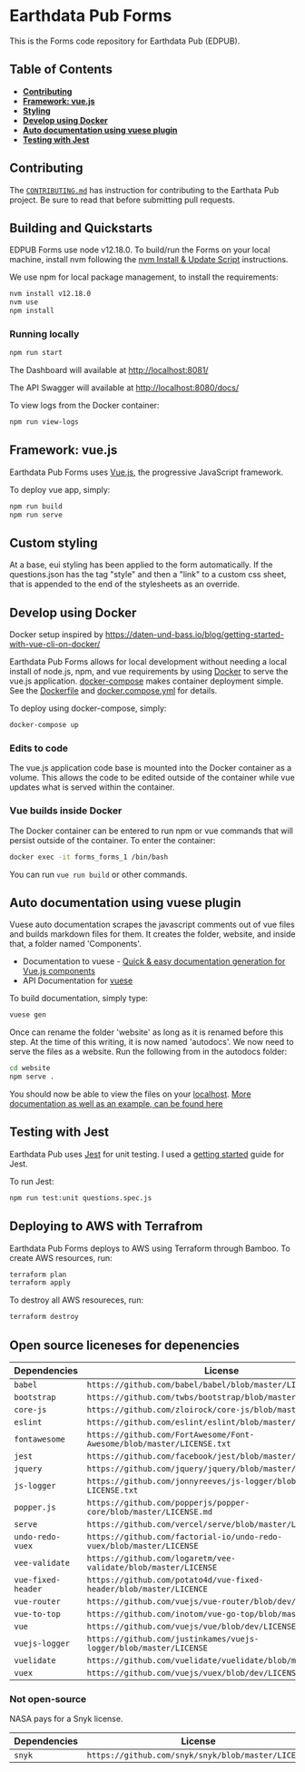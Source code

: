 # Earthdata Pub Forms

This is the Forms code repository for Earthdata Pub (EDPUB).

## Table of Contents

- **[Contributing](#contributing)**
- **[Framework: vue.js](#framework-vuejs)**
- **[Styling](#Custom-styling)**
- **[Develop using Docker](#develop-using-docker)**
- **[Auto documentation using vuese plugin](#Auto-documentation-using-vuese-plugin)**
- **[Testing with Jest](#testing-with-jest)**

## Contributing

The [`CONTRIBUTING.md`](./CONTRIBUTING.md) has instruction for contributing to
the Earthata Pub project. Be sure to read that before submitting pull requests.

## Building and Quickstarts

EDPUB Forms use node v12.18.0. To build/run the Forms on your local
machine, install nvm following the [nvm Install & Update Script](https://github.com/nvm-sh/nvm#install--update-script)
instructions.

We use npm for local package management, to install the requirements:

```bash
nvm install v12.18.0
nvm use
npm install
```

### Running locally

```bash
npm run start
```

The Dashboard will available at <http://localhost:8081/>

The API Swagger will available at <http://localhost:8080/docs/>

To view logs from the Docker container:

```bash
npm run view-logs
```

## Framework: vue.js

Earthdata Pub Forms uses [Vue.js](https://vuejs.org/), the progressive JavaScript
framework.

To deploy vue app, simply:

```bash
npm run build
npm run serve
```

## Custom styling

At a base, eui styling has been applied to the form automatically. If the questions.json
has the tag "style" and then a "link" to a custom css sheet, that is appended to
the end of the stylesheets as an override.

## Develop using Docker

Docker setup inspired by <https://daten-und-bass.io/blog/getting-started-with-vue-cli-on-docker/>

Earthdata Pub Forms allows for local development without needing a local install
of node.js, npm, and vue requirements by using [Docker](https://docs.docker.com/)
to serve the vue.js application. [docker-compose](https://docs.docker.com/compose/)
makes container deployment simple. See the [Dockerfile](./Dockerfile) and
[docker.compose.yml](./docker-compose.yml) for details.

To deploy using docker-compose, simply:

```bash
docker-compose up
```

### Edits to code

The vue.js application code base is mounted into the Docker container as a volume.
This allows the code to be edited outside of the container while vue updates what
is served within the container.

### Vue builds inside Docker

The Docker container can be entered to run npm or vue commands that will persist
outside of the container. To enter the container:

```bash
docker exec -it forms_forms_1 /bin/bash
```

You can run `vue run build` or other commands.

## Auto documentation using vuese plugin

Vuese auto documentation scrapes the javascript comments out of vue files and builds
markdown files for them. It creates the folder, website, and inside that, a folder
named 'Components'.

- Documentation to vuese - [Quick & easy documentation generation for Vue.js components](https://dev.to/berniwittmann/quick--easy-documentation-generation-for-vuejs-components-7k6)
- API Documentation for [vuese](https://vuese.org/)

To build documentation, simply type:

```bash
vuese gen
```

Once can rename the folder 'website' as long as it is renamed before this step.
At the time of this writing, it is now named 'autodocs'. We now need to serve the
files as a website. Run the following from in the autodocs folder:

```bash
cd website
npm serve .
```

You should now be able to view the files on your [localhost](http://localhost:8081).
[More documentation as well as an example, can be found here](https://docute.org/)

## Testing with Jest

Earthdata Pub uses [Jest](https://jestjs.io/) for unit testing. I used a
[getting started](https://jestjs.io/docs/en/getting-started) guide for Jest.

To run Jest:

```bash
npm run test:unit questions.spec.js
```

## Deploying to AWS with Terrafrom

Earthdata Pub Forms deploys to AWS using Terraform through Bamboo. To create AWS
resources, run:

```bash
terraform plan
terraform apply
```

To destroy all AWS resoureces, run:

```bash
terraform destroy
```

## Open source liceneses for depenencies

| Dependencies       | License                                                                |
| ------------------ | ---------------------------------------------------------------------- |
| `babel`            | `https://github.com/babel/babel/blob/master/LICENSE`                   |
| `bootstrap`        | `https://github.com/twbs/bootstrap/blob/master/LICENSE`                |
| `core-js`          | `https://github.com/zloirock/core-js/blob/master/LICENSE`              |
| `eslint`           | `https://github.com/eslint/eslint/blob/master/LICENSE`                 |
| `fontawesome`      | `https://github.com/FortAwesome/Font-Awesome/blob/master/LICENSE.txt`  |
| `jest`             | `https://github.com/facebook/jest/blob/master/LICENSE`                 |
| `jquery`           | `https://github.com/jquery/jquery/blob/master/LICENSE.txt`             |
| `js-logger`        | `https://github.com/jonnyreeves/js-logger/blob/master/MIT-LICENSE.txt` |
| `popper.js`        | `https://github.com/popperjs/popper-core/blob/master/LICENSE.md`       |
| `serve`            | `https://github.com/vercel/serve/blob/master/LICENSE`                  |
| `undo-redo-vuex`   | `https://github.com/factorial-io/undo-redo-vuex/blob/master/LICENSE`   |
| `vee-validate`     | `https://github.com/logaretm/vee-validate/blob/master/LICENSE`         |
| `vue-fixed-header` | `https://github.com/potato4d/vue-fixed-header/blob/master/LICENCE`     |
| `vue-router`       | `https://github.com/vuejs/vue-router/blob/dev/LICENSE`                 |
| `vue-to-top`       | `https://github.com/inotom/vue-go-top/blob/master/LICENSE`             |
| `vue`              | `https://github.com/vuejs/vue/blob/dev/LICENSE`                        |
| `vuejs-logger`     | `https://github.com/justinkames/vuejs-logger/blob/master/LICENSE`      |
| `vuelidate`        | `https://github.com/vuelidate/vuelidate/blob/master/LICENSE`           |
| `vuex`             | `https://github.com/vuejs/vuex/blob/dev/LICENSE`                       |

### Not open-source

NASA pays for a Snyk license.

| Dependencies | License                                            |
| ------------ | -------------------------------------------------- |
| `snyk`       | `https://github.com/snyk/snyk/blob/master/LICENSE` |
